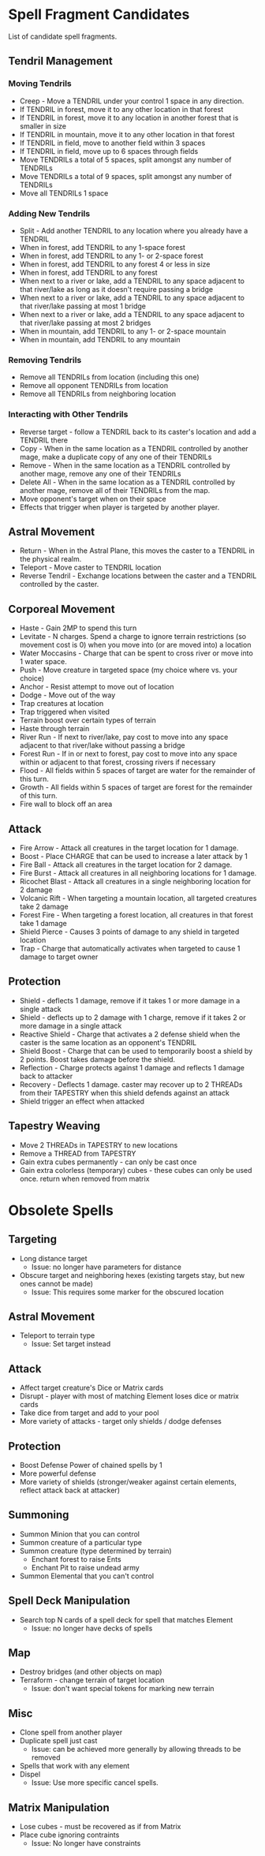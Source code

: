 # Spell Fragment Candidates

List of candidate spell fragments.

## Tendril Management

### Moving Tendrils

* Creep - Move a TENDRIL under your control 1 space in any direction.
* If TENDRIL in forest, move it to any other location in that forest
* If TENDRIL in forest, move it to any location in another forest that is smaller in size
* If TENDRIL in mountain, move it to any other location in that forest
* If TENDRIL in field, move to another field within 3 spaces
* If TENDRIL in field, move up to 6 spaces through fields
* Move TENDRILs a total of 5 spaces, split amongst any number of TENDRILs
* Move TENDRILs a total of 9 spaces, split amongst any number of TENDRILs
* Move all TENDRILs 1 space

### Adding New Tendrils

* Split - Add another TENDRIL to any location where you already have a TENDRIL
* When in forest, add TENDRIL to any 1-space forest
* When in forest, add TENDRIL to any 1- or 2-space forest
* When in forest, add TENDRIL to any forest 4 or less in size
* When in forest, add TENDRIL to any forest
* When next to a river or lake, add a TENDRIL to any space adjacent to that river/lake as long as it doesn't require passing a bridge
* When next to a river or lake, add a TENDRIL to any space adjacent to that river/lake passing at most 1 bridge
* When next to a river or lake, add a TENDRIL to any space adjacent to that river/lake passing at most 2 bridges
* When in mountain, add TENDRIL to any 1- or 2-space mountain
* When in mountain, add TENDRIL to any mountain

### Removing Tendrils

* Remove all TENDRILs from location (including this one)
* Remove all opponent TENDRILs from location
* Remove all TENDRILs from neighboring location

### Interacting with Other Tendrils

* Reverse target - follow a TENDRIL back to its caster's location and add a TENDRIL there
* Copy - When in the same location as a TENDRIL controlled by another mage, make a duplicate copy of any one of their TENDRILs
* Remove - When in the same location as a TENDRIL controlled by another mage, remove any one of their TENDRILs
* Delete All - When in the same location as a TENDRIL controlled by another mage, remove all of their TENDRILs from the map.
* Move opponent's target when on their space
* Effects that trigger when player is targeted by another player.

## Astral Movement

* Return - When in the Astral Plane, this moves the caster to a TENDRIL in the physical realm.
* Teleport - Move caster to TENDRIL location
* Reverse Tendril - Exchange locations between the caster and a TENDRIL controlled by the caster.

## Corporeal Movement

* Haste - Gain 2MP to spend this turn
* Levitate - N charges. Spend a charge to ignore terrain restrictions (so movement cost is 0) when you move into (or are moved into) a location
* Water Moccasins - Charge that can be spent to cross river or move into 1 water space.
* Push - Move creature in targeted space (my choice where vs. your choice)
* Anchor - Resist attempt to move out of location
* Dodge - Move out of the way
* Trap creatures at location
* Trap triggered when visited
* Terrain boost over certain types of terrain
* Haste through terrain
* River Run - If next to river/lake, pay cost to move into any space adjacent to that river/lake without passing a bridge
* Forest Run - If in or next to forest, pay cost to move into any space within or adjacent to that forest, crossing rivers if necessary
* Flood - All fields within 5 spaces of target are water for the remainder of this turn.
* Growth - All fields within 5 spaces of target are forest for the remainder of this turn.
* Fire wall to block off an area

## Attack

* Fire Arrow - Attack all creatures in the target location for 1 damage.
* Boost - Place CHARGE that can be used to increase a later attack by 1
* Fire Ball - Attack all creatures in the target location for 2 damage.
* Fire Burst - Attack all creatures in all neighboring locations for 1 damage.
* Ricochet Blast - Attack all creatures in a single neighboring location for 2 damage
* Volcanic Rift - When targeting a mountain location, all targeted creatures take 2 damage
* Forest Fire - When targeting a forest location, all creatures in that forest take 1 damage
* Shield Pierce - Causes 3 points of damage to any shield in targeted location
* Trap - Charge that automatically activates when targeted to cause 1 damage to target owner

## Protection

* Shield - deflects 1 damage, remove if it takes 1 or more damage in a single attack
* Shield - deflects up to 2 damage with 1 charge, remove if it takes 2 or more damage in a single attack
* Reactive Shield - Charge that activates a 2 defense shield when the caster is the same location as an opponent's TENDRIL
* Shield Boost - Charge that can be used to temporarily boost a shield by 2 points. Boost takes damage before the shield.
* Reflection - Charge protects against 1 damage and reflects 1 damage back to attacker
* Recovery - Deflects 1 damage. caster may recover up to 2 THREADs from their TAPESTRY when this shield defends against an attack
* Shield trigger an effect when attacked

## Tapestry Weaving

* Move 2 THREADs in TAPESTRY to new locations
* Remove a THREAD from TAPESTRY
* Gain extra cubes permanently - can only be cast once
* Gain extra colorless (temporary) cubes - these cubes can only be used once. return when removed from matrix

# Obsolete Spells

## Targeting

* Long distance target
	* Issue: no longer have parameters for distance
* Obscure target and neighboring hexes (existing targets stay, but new ones cannot be made)
	* Issue: This requires some marker for the obscured location

## Astral Movement

* Teleport to terrain type
	* Issue: Set target instead

## Attack

* Affect target creature's Dice or Matrix cards
* Disrupt - player with most of matching Element loses dice or matrix cards
* Take dice from target and add to your pool
* More variety of attacks - target only shields / dodge defenses

## Protection

* Boost Defense Power of chained spells by 1
* More powerful defense
* More variety of shields (stronger/weaker against certain elements, reflect attack back at attacker)

## Summoning

* Summon Minion that you can control
* Summon creature of a particular type
* Summon creature (type determined by terrain)
	* Enchant forest to raise Ents
	* Enchant Pit to raise undead army
* Summon Elemental that you can't control

## Spell Deck Manipulation

* Search top N cards of a spell deck for spell that matches Element
	* Issue: no longer have decks of spells

## Map

* Destroy bridges (and other objects on map)
* Terraform - change terrain of target location
	* Issue: don't want special tokens for marking new terrain

## Misc

* Clone spell from another player
* Duplicate spell just cast
	* Issue: can be achieved more generally by allowing threads to be removed
* Spells that work with any element
* Dispel
	* Issue: Use more specific cancel spells.

## Matrix Manipulation

* Lose cubes - must be recovered as if from Matrix
* Place cube ignoring contraints
	* Issue: No longer have constraints

